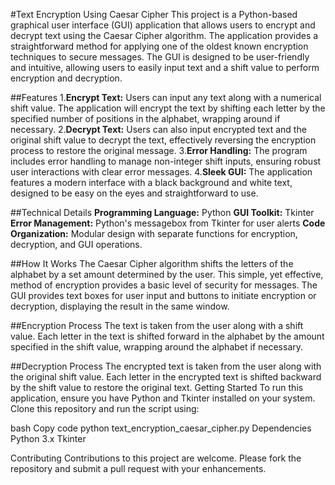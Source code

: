 #Text Encryption Using Caesar Cipher
This project is a Python-based graphical user interface (GUI) application that allows users to encrypt and decrypt text using the Caesar Cipher algorithm. The application provides a straightforward method for applying one of the oldest known encryption techniques to secure messages. The GUI is designed to be user-friendly and intuitive, allowing users to easily input text and a shift value to perform encryption and decryption.

##Features
1.**Encrypt Text:** Users can input any text along with a numerical shift value. The application will encrypt the text by shifting each letter by the specified number of positions in the alphabet, wrapping around if necessary.
2.**Decrypt Text:** Users can also input encrypted text and the original shift value to decrypt the text, effectively reversing the encryption process to restore the original message.
3.**Error Handling:** The program includes error handling to manage non-integer shift inputs, ensuring robust user interactions with clear error messages.
4.**Sleek GUI:** The application features a modern interface with a black background and white text, designed to be easy on the eyes and straightforward to use.

##Technical Details
**Programming Language:** Python
**GUI Toolkit:** Tkinter
**Error Management:** Python's messagebox from Tkinter for user alerts
**Code Organization:** Modular design with separate functions for encryption, decryption, and GUI operations.

##How It Works
The Caesar Cipher algorithm shifts the letters of the alphabet by a set amount determined by the user. This simple, yet effective, method of encryption provides a basic level of security for messages. The GUI provides text boxes for user input and buttons to initiate encryption or decryption, displaying the result in the same window.

##Encryption Process
The text is taken from the user along with a shift value.
Each letter in the text is shifted forward in the alphabet by the amount specified in the shift value, wrapping around the alphabet if necessary.

##Decryption Process
The encrypted text is taken from the user along with the original shift value.
Each letter in the encrypted text is shifted backward by the shift value to restore the original text.
Getting Started
To run this application, ensure you have Python and Tkinter installed on your system. Clone this repository and run the script using:

bash
Copy code
python text_encryption_caesar_cipher.py
Dependencies
Python 3.x
Tkinter


Contributing
Contributions to this project are welcome. Please fork the repository and submit a pull request with your enhancements.


